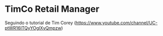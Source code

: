 # TimCo Retail Manager
Seguindo o tutorial de Tim Corey (https://www.youtube.com/channel/UC-ptWR16ITQyYOglXyQmpzw)
